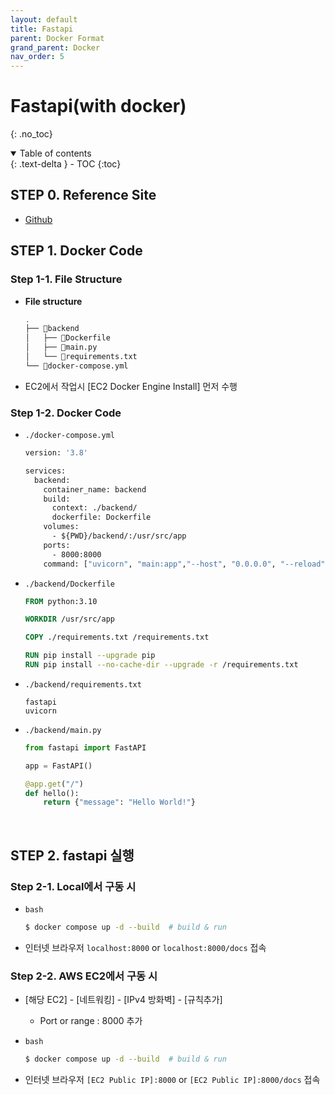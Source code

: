 ```yaml
---
layout: default
title: Fastapi
parent: Docker Format
grand_parent: Docker
nav_order: 5
---
```


# Fastapi(with docker)
{: .no_toc}

<details open markdown="block">
  <summary>
    Table of contents
  </summary>
  {: .text-delta }
- TOC
{:toc}
</details>
<!------------------------------------ STEP ------------------------------------>

## STEP 0. Reference Site

* [Github]()

## STEP 1. Docker Code

### Step 1-1. File Structure

* **File structure**

  ```bash
  .
  ├── 📁backend
  │   ├── 📄Dockerfile
  │   ├── 📄main.py
  │   └── 📄requirements.txt
  └── 📄docker-compose.yml
  ```

* EC2에서 작업시 [EC2 Docker Engine Install] 먼저 수행

### Step 1-2. Docker Code

* `./docker-compose.yml`

  ```dockerfile
  version: '3.8'
  
  services:
    backend:
      container_name: backend
      build:
        context: ./backend/
        dockerfile: Dockerfile
      volumes:
        - ${PWD}/backend/:/usr/src/app
      ports:
        - 8000:8000
      command: ["uvicorn", "main:app","--host", "0.0.0.0", "--reload"]
  ```


* `./backend/Dockerfile`

  ```dockerfile
  FROM python:3.10

  WORKDIR /usr/src/app

  COPY ./requirements.txt /requirements.txt

  RUN pip install --upgrade pip
  RUN pip install --no-cache-dir --upgrade -r /requirements.txt
  ```

* `./backend/requirements.txt`

  ```
  fastapi
  uvicorn
  ```

* `./backend/main.py`

  ```python
  from fastapi import FastAPI
  
  app = FastAPI()
  
  @app.get("/")
  def hello():
      return {"message": "Hello World!"}
  ```

<br>

## STEP 2. fastapi 실행

### Step 2-1. Local에서 구동 시

* `bash`
  
  ```bash
  $ docker compose up -d --build  # build & run
  ```

* 인터넷 브라우저 `localhost:8000` or `localhost:8000/docs` 접속


### Step 2-2. AWS EC2에서 구동 시

* [해당 EC2] - [네트워킹] - [IPv4 방화벽] - [규칙추가]
  * Port or range : 8000 추가

* `bash`
  
  ```bash
  $ docker compose up -d --build  # build & run
  ```

* 인터넷 브라우저 `[EC2 Public IP]:8000` or `[EC2 Public IP]:8000/docs` 접속